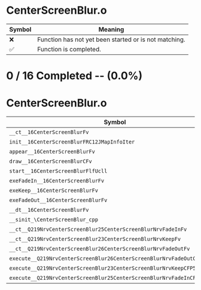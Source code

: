# CenterScreenBlur.o
| Symbol | Meaning 
| ------------- | ------------- 
| :x: | Function has not yet been started or is not matching. 
| :white_check_mark: | Function is completed. 


# 0 / 16 Completed -- (0.0%)
# CenterScreenBlur.o
| Symbol | Decompiled? |
| ------------- | ------------- |
| `__ct__16CenterScreenBlurFv` | :x: |
| `init__16CenterScreenBlurFRC12JMapInfoIter` | :x: |
| `appear__16CenterScreenBlurFv` | :x: |
| `draw__16CenterScreenBlurCFv` | :x: |
| `start__16CenterScreenBlurFlfUcll` | :x: |
| `exeFadeIn__16CenterScreenBlurFv` | :x: |
| `exeKeep__16CenterScreenBlurFv` | :x: |
| `exeFadeOut__16CenterScreenBlurFv` | :x: |
| `__dt__16CenterScreenBlurFv` | :x: |
| `__sinit_\CenterScreenBlur_cpp` | :x: |
| `__ct__Q219NrvCenterScreenBlur25CenterScreenBlurNrvFadeInFv` | :x: |
| `__ct__Q219NrvCenterScreenBlur23CenterScreenBlurNrvKeepFv` | :x: |
| `__ct__Q219NrvCenterScreenBlur26CenterScreenBlurNrvFadeOutFv` | :x: |
| `execute__Q219NrvCenterScreenBlur26CenterScreenBlurNrvFadeOutCFP5Spine` | :x: |
| `execute__Q219NrvCenterScreenBlur23CenterScreenBlurNrvKeepCFP5Spine` | :x: |
| `execute__Q219NrvCenterScreenBlur25CenterScreenBlurNrvFadeInCFP5Spine` | :x: |
